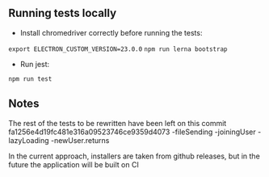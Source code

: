 ## Running tests locally

*  Install chromedriver correctly before running the tests:

`export ELECTRON_CUSTOM_VERSION=23.0.0`
`npm run lerna bootstrap`


*  Run jest:

`npm run test`


## Notes

The rest of the tests to be rewritten have been left on this commit fa1256e4d19fc481e316a09523746ce9359d4073
-fileSending
-joiningUser
-lazyLoading
-newUser.returns

In the current approach, installers are taken from github releases, but in the future the application will be built on CI